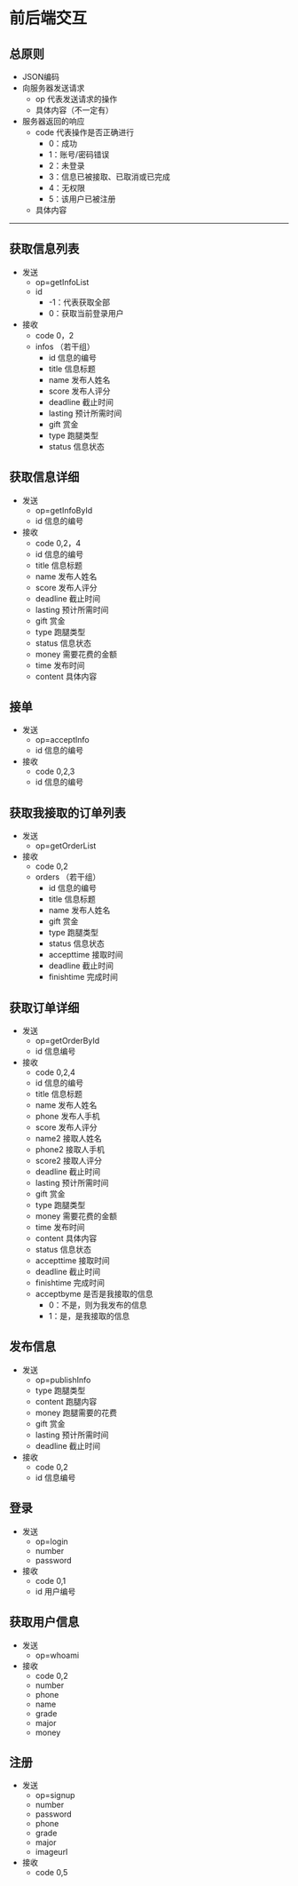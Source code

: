 # 前后端交互
## 总原则
- JSON编码
- 向服务器发送请求
    - op 代表发送请求的操作
    - 具体内容（不一定有）
- 服务器返回的响应
    - code 代表操作是否正确进行
        - 0：成功
        - 1：账号/密码错误
        - 2：未登录
        - 3：信息已被接取、已取消或已完成
        - 4：无权限
        - 5：该用户已被注册
    - 具体内容

---
## 获取信息列表
- 发送
    - op=getInfoList
    - id
        - -1：代表获取全部
        - 0：获取当前登录用户
- 接收
    - code 0，2
    - infos （若干组）
        - id 信息的编号
        - title 信息标题
        - name 发布人姓名
        - score 发布人评分
        - deadline 截止时间
        - lasting 预计所需时间
        - gift 赏金
        - type 跑腿类型
        - status 信息状态
## 获取信息详细
- 发送
    - op=getInfoById
    - id 信息的编号
- 接收
    - code 0,2，4
    - id 信息的编号
    - title 信息标题
    - name 发布人姓名
    - score 发布人评分
    - deadline 截止时间
    - lasting 预计所需时间
    - gift 赏金
    - type 跑腿类型
    - status 信息状态
    - money 需要花费的金额
    - time 发布时间
    - content 具体内容
## 接单
- 发送
    - op=acceptInfo
    - id 信息的编号
- 接收
    - code 0,2,3
    - id 信息的编号
## 获取我接取的订单列表
- 发送
    - op=getOrderList
- 接收
    - code 0,2
    - orders （若干组）
        - id 信息的编号
        - title 信息标题
        - name 发布人姓名
        - gift 赏金
        - type 跑腿类型
        - status 信息状态
        - accepttime 接取时间
        - deadline 截止时间
        - finishtime 完成时间
## 获取订单详细
- 发送
    - op=getOrderById
    - id 信息编号
- 接收
    - code 0,2,4
    - id 信息的编号
    - title 信息标题
    - name 发布人姓名
    - phone 发布人手机
    - score 发布人评分
    - name2 接取人姓名
    - phone2 接取人手机
    - score2 接取人评分
    - deadline 截止时间
    - lasting 预计所需时间
    - gift 赏金
    - type 跑腿类型
    - money 需要花费的金额
    - time 发布时间
    - content 具体内容
    - status 信息状态
    - accepttime 接取时间
    - deadline 截止时间
    - finishtime 完成时间
    - acceptbyme 是否是我接取的信息
        - 0：不是，则为我发布的信息
        - 1：是，是我接取的信息
## 发布信息
- 发送
    - op=publishInfo
    - type 跑腿类型
    - content 跑腿内容
    - money 跑腿需要的花费
    - gift 赏金
    - lasting 预计所需时间
    - deadline 截止时间
- 接收
    - code 0,2
    - id 信息编号
## 登录
- 发送
    - op=login
    - number
    - password
- 接收
    - code 0,1
    - id 用户编号
## 获取用户信息
- 发送
    - op=whoami
- 接收
    - code 0,2
    - number
    - phone
    - name
    - grade
    - major
    - money
## 注册
- 发送
    - op=signup
    - number
    - password
    - phone
    - grade
    - major
    - imageurl
- 接收
    - code 0,5